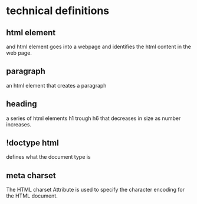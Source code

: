 # technical definitions

## html element
and html element goes into a webpage and identifies the html content in the web page.

## paragraph
an html element that creates a paragraph

## heading
a series of html elements h1 trough h6 that decreases in size as number increases.

## !doctype html
defines what the document type is

## meta charset
The HTML charset Attribute is used to specify the character encoding for the HTML document.

